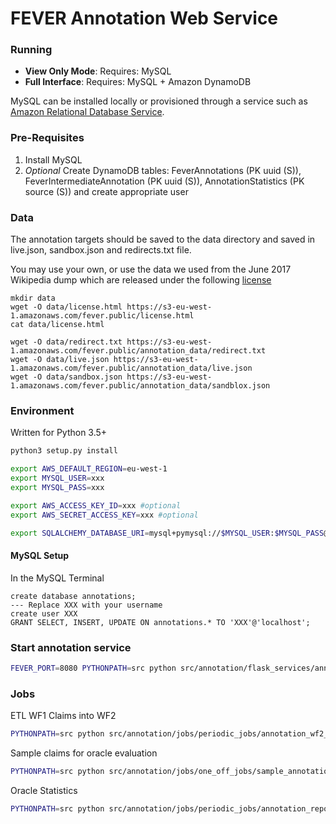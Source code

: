 # FEVER Annotation Web Service

### Running

* **View Only Mode**: Requires: MySQL
* **Full Interface**: Requires: MySQL + Amazon DynamoDB

MySQL can be installed locally or provisioned through a service such as [Amazon Relational Database Service](https://aws.amazon.com/rds/).

### Pre-Requisites

1) Install MySQL
2) *Optional* Create DynamoDB tables: FeverAnnotations (PK uuid (S)), FeverIntermediateAnnotation (PK uuid (S)), AnnotationStatistics (PK source (S)) and create appropriate user 

### Data

The annotation targets should be saved to the data directory and saved in live.json, sandbox.json and redirects.txt file.

You may use your own, or use the data we used from the June 2017 Wikipedia dump which are released under the following [license](https://s3-eu-west-1.amazonaws.com/fever.public/license.html)

```
mkdir data
wget -O data/license.html https://s3-eu-west-1.amazonaws.com/fever.public/license.html
cat data/license.html

wget -O data/redirect.txt https://s3-eu-west-1.amazonaws.com/fever.public/annotation_data/redirect.txt
wget -O data/live.json https://s3-eu-west-1.amazonaws.com/fever.public/annotation_data/live.json
wget -O data/sandbox.json https://s3-eu-west-1.amazonaws.com/fever.public/annotation_data/sandblox.json
```

### Environment

Written for Python 3.5+ 

```bash
python3 setup.py install
```


```bash
export AWS_DEFAULT_REGION=eu-west-1
export MYSQL_USER=xxx
export MYSQL_PASS=xxx

export AWS_ACCESS_KEY_ID=xxx #optional
export AWS_SECRET_ACCESS_KEY=xxx #optional

export SQLALCHEMY_DATABASE_URI=mysql+pymysql://$MYSQL_USER:$MYSQL_PASS@localhost/annotations
```

#### MySQL Setup

In the MySQL Terminal
```mysql
create database annotations;
--- Replace XXX with your username
create user XXX
GRANT SELECT, INSERT, UPDATE ON annotations.* TO 'XXX'@'localhost'; 
```

### Start annotation service

```bash
FEVER_PORT=8080 PYTHONPATH=src python src/annotation/flask_services/annotation_service.py
```

### Jobs

ETL WF1 Claims into WF2

```bash
PYTHONPATH=src python src/annotation/jobs/periodic_jobs/annotation_wf2_construct.py
```

Sample claims for oracle evaluation

```bash
PYTHONPATH=src python src/annotation/jobs/one_off_jobs/sample_annotations_for_oracle.py
```

Oracle Statistics

```bash
PYTHONPATH=src python src/annotation/jobs/periodic_jobs/annotation_reporting_service.py
```

